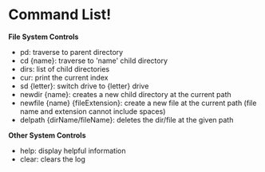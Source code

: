 # Command List!

**File System Controls**
- pd: traverse to parent directory
- cd {name}: traverse to 'name' child directory
- dirs: list of child directories 
- cur: print the current index 
- sd {letter}: switch drive to {letter} drive
- newdir {name}: creates a new child directory at the current path
- newfile {name} {fileExtension}: create a new file at the current path (file name and extension cannot include spaces)
- delpath {dirName/fileName}: deletes the dir/file at the given path

**Other System Controls**
- help: display helpful information
- clear: clears the log

